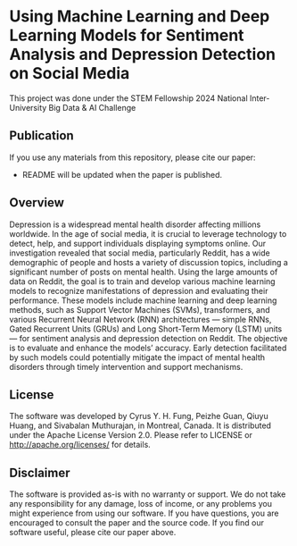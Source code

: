 # Using Machine Learning and Deep Learning Models for Sentiment Analysis and Depression Detection on Social Media

This project was done under the STEM Fellowship 2024 National Inter-University Big Data & AI Challenge

## Publication

If you use any materials from this repository, please cite our paper:

- README will be updated when the paper is published.

## Overview
Depression is a widespread mental health disorder affecting millions worldwide.  In the age of social media, it is crucial to leverage technology to detect, help, and support individuals displaying symptoms online. Our investigation revealed that social media, particularly Reddit, has a wide demographic of people and hosts a variety of discussion topics, including a significant number of posts on mental health. Using the large amounts of data on Reddit, the goal is to train and develop various machine learning models to recognize manifestations of depression and evaluating their performance. These models include machine learning and deep learning methods, such as Support Vector Machines (SVMs), transformers, and various Recurrent Neural Network (RNN) architectures — simple RNNs, Gated Recurrent Units (GRUs) and Long Short-Term Memory (LSTM) units — for sentiment analysis and depression detection on Reddit. The objective is to evaluate and enhance the models’ accuracy. Early detection facilitated by such models could potentially mitigate the impact of mental health disorders through timely intervention and support mechanisms.

## License
The software was developed by Cyrus Y. H. Fung, Peizhe Guan, Qiuyu Huang, and Sivabalan Muthurajan, in Montreal, Canada. It is distributed under the Apache License Version 2.0. Please refer to LICENSE or http://apache.org/licenses/ for details.

## Disclaimer
The software is provided as-is with no warranty or support. We do not take any responsibility for any damage, loss of income, or any problems you might experience from using our software. If you have questions, you are encouraged to consult the paper and the source code. If you find our software useful, please cite our paper above.
